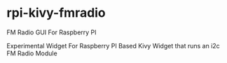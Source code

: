 # rpi-kivy-fmradio
FM Radio GUI For Raspberry PI

Experimental Widget For Raspberry PI Based Kivy Widget that runs an i2c FM Radio Module
